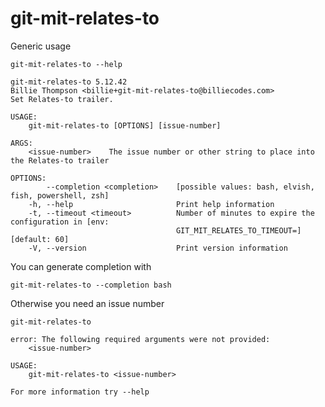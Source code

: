 # git-mit-relates-to

Generic usage

``` shell,script(expected_exit_code=0)
git-mit-relates-to --help
```

``` shell,verify(stream=stdout)
git-mit-relates-to 5.12.42
Billie Thompson <billie+git-mit-relates-to@billiecodes.com>
Set Relates-to trailer.

USAGE:
    git-mit-relates-to [OPTIONS] [issue-number]

ARGS:
    <issue-number>    The issue number or other string to place into the Relates-to trailer

OPTIONS:
        --completion <completion>    [possible values: bash, elvish, fish, powershell, zsh]
    -h, --help                       Print help information
    -t, --timeout <timeout>          Number of minutes to expire the configuration in [env:
                                     GIT_MIT_RELATES_TO_TIMEOUT=] [default: 60]
    -V, --version                    Print version information
```

You can generate completion with

``` shell,script(expected_exit_code=0)
git-mit-relates-to --completion bash
```

Otherwise you need an issue number

``` shell,script(expected_exit_code=2)
git-mit-relates-to
```

``` shell,verify(stream=stderr)
error: The following required arguments were not provided:
    <issue-number>

USAGE:
    git-mit-relates-to <issue-number>

For more information try --help
```
